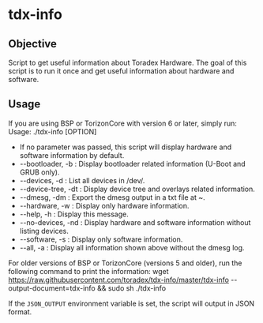 # tdx-info #

## Objective ##
Script to get useful information about Toradex Hardware.
The goal of this script is to run it once and get useful information about hardware and software.

## Usage ##
If you are using BSP or TorizonCore with version 6 or later, simply run:
Usage: ./tdx-info [OPTION]

* If no parameter was passed, this script will display hardware and software information by default.
* --bootloader, -b   : Display bootloader related information (U-Boot and GRUB only).
* --devices, -d      : List all devices in /dev/.
* --device-tree, -dt : Display device tree and overlays related information.
* --dmesg, -dm       : Export the dmesg output in a txt file at ~.
* --hardware, -w     : Display only hardware information.
* --help, -h         : Display this message.
* --no-devices, -nd  : Display hardware and software information without listing devices.
* --software, -s     : Display only software information.
* --all, -a          : Display all information shown above without the dmesg log.

For older versions of BSP or TorizonCore (versions 5 and older), run the following command to print the information:
wget https://raw.githubusercontent.com/toradex/tdx-info/master/tdx-info --output-document=tdx-info && sudo sh ./tdx-info

If the `JSON_OUTPUT` environment variable is set, the script will output in JSON format.
